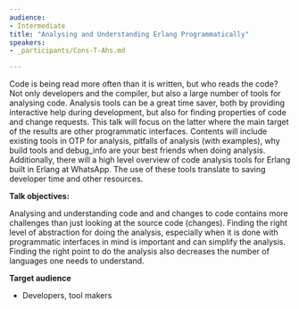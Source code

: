 ```yaml
---
audience:
- Intermediate
title: "Analysing and Understanding Erlang Programmatically"
speakers:
- _participants/Cons-T-Ahs.md

---
```

Code is being read more often than it is written, but who reads the code? Not only developers and the compiler, but also a large number of tools for analysing code. Analysis tools can be a great time saver, both by providing interactive help during development, but also for finding properties of code and change requests. This talk will focus on the latter where the main target of the results are other programmatic interfaces. Contents will include existing tools in OTP for analysis, pitfalls of analysis (with examples), why build tools and debug_info are your best friends when doing analysis. Additionally, there will a high level overview of code analysis tools for Erlang built in Erlang at WhatsApp. The use of these tools translate to saving developer time and other resources.

**Talk objectives:**

Analysing and understanding code and and changes to code contains more challenges than just looking at the source code (changes). Finding the right level of abstraction for doing the analysis, especially when it is done with programmatic interfaces in mind is important and can simplify the analysis. Finding the right point to do the analysis also decreases the number of languages one needs to understand.

**Target audience**

* Developers, tool makers
